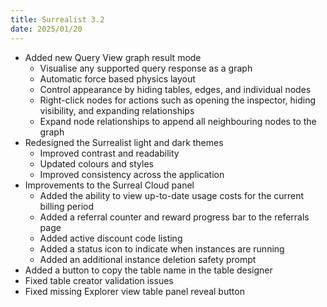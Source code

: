 ```yaml
---
title: Surrealist 3.2
date: 2025/01/20
---
```


- Added new Query View graph result mode
	- Visualise any supported query response as a graph
	- Automatic force based physics layout
	- Control appearance by hiding tables, edges, and individual nodes
	- Right-click nodes for actions such as opening the inspector, hiding visibility, and expanding relationships
	- Expand node relationships to append all neighbouring nodes to the graph
- Redesigned the Surrealist light and dark themes
	- Improved contrast and readability
	- Updated colours and styles
	- Improved consistency across the application
- Improvements to the Surreal Cloud panel
	- Added the ability to view up-to-date usage costs for the current billing period
	- Added a referral counter and reward progress bar to the referrals page
	- Added active discount code listing
	- Added a status icon to indicate when instances are running
	- Added an additional instance deletion safety prompt
- Added a button to copy the table name in the table designer
- Fixed table creator validation issues
- Fixed missing Explorer view table panel reveal button